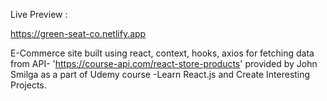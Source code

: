 Live Preview :

https://green-seat-co.netlify.app

E-Commerce site built using react, context, hooks, axios for fetching data from API- 'https://course-api.com/react-store-products' provided by John Smilga as a part of Udemy  course -Learn React.js and Create Interesting Projects.

